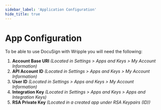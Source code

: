 ```yaml
---
sidebar_label: 'Application Configuration'
hide_title: true
---
```


# App Configuration

To be able to use DocuSign with Wripple you will need the following:

1. **Account Base URI** *(Located in Settings > Apps and Keys > My Account Information)*
2. **API Account ID** *(Located in Settings > Apps and Keys > My Account Information)*
3. **User ID** *(Located in Settings > Apps and Keys > My Account Information)*
4. **Integration Key** *(Located in Settings > Apps and Keys > Apps and Integration Keys)*
5. **RSA Private Key** *(Located in a created app under RSA Keypairs (ID))*
